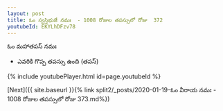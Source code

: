 ```yaml
---
layout: post
title: ఓం స్వస్తిభుజే నమః  - 1008 రోజుల తపస్సులో రోజు  372
youtubeId: EKYLhDFzv78
---
```

 
 
 ఓం మహాతపస్ నమః  
 
 -  ఎవరికి గొప్ప తపస్సు ఉంది (తపస్) 
 
  
 
  
 
 
 
 
 
 


{% include youtubePlayer.html id=page.youtubeId %}
 
[Next]({{ site.baseurl }}{% link  split2/_posts/2020-01-19-ఓం వీరాయ నమః  - 1008 రోజుల తపస్సులో రోజు  373.md%})
 
